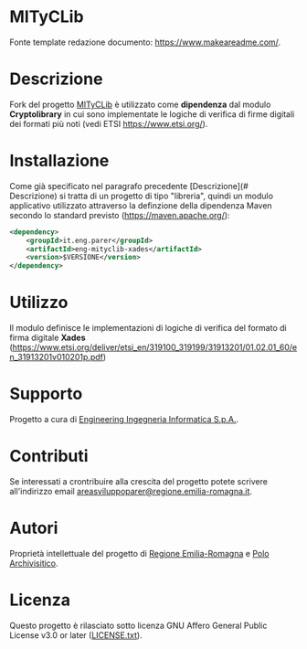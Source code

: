 # MITyCLib

Fonte template redazione documento:  https://www.makeareadme.com/.


# Descrizione

Fork del progetto [MITyCLib](https://github.com/gdiazs/MITyCLib) è utilizzato come **dipendenza** dal modulo **Cryptolibrary** in cui sono implementate le logiche di verifica di firme digitali dei formati più noti (vedi ETSI https://www.etsi.org/).

# Installazione

Come già specificato nel paragrafo precedente [Descrizione](# Descrizione) si tratta di un progetto di tipo "libreria", quindi un modulo applicativo utilizzato attraverso la definzione della dipendenza Maven secondo lo standard previsto (https://maven.apache.org/): 

```xml
<dependency>
    <groupId>it.eng.parer</groupId>
    <artifactId>eng-mityclib-xades</artifactId>
    <version>$VERSIONE</version>
</dependency>
```

# Utilizzo

Il modulo definisce le implementazioni di logiche di verifica del formato di firma digitale **Xades** (https://www.etsi.org/deliver/etsi_en/319100_319199/31913201/01.02.01_60/en_31913201v010201p.pdf)

# Supporto

Progetto a cura di [Engineering Ingegneria Informatica S.p.A.](https://www.eng.it/).

# Contributi

Se interessati a crontribuire alla crescita del progetto potete scrivere all'indirizzo email <a href="mailto:areasviluppoparer@regione.emilia-romagna.it">areasviluppoparer@regione.emilia-romagna.it</a>.

# Autori

Proprietà intellettuale del progetto di [Regione Emilia-Romagna](https://www.regione.emilia-romagna.it/) e [Polo Archivisitico](https://poloarchivistico.regione.emilia-romagna.it/).

# Licenza

Questo progetto è rilasciato sotto licenza GNU Affero General Public License v3.0 or later ([LICENSE.txt](LICENSE.txt)).
